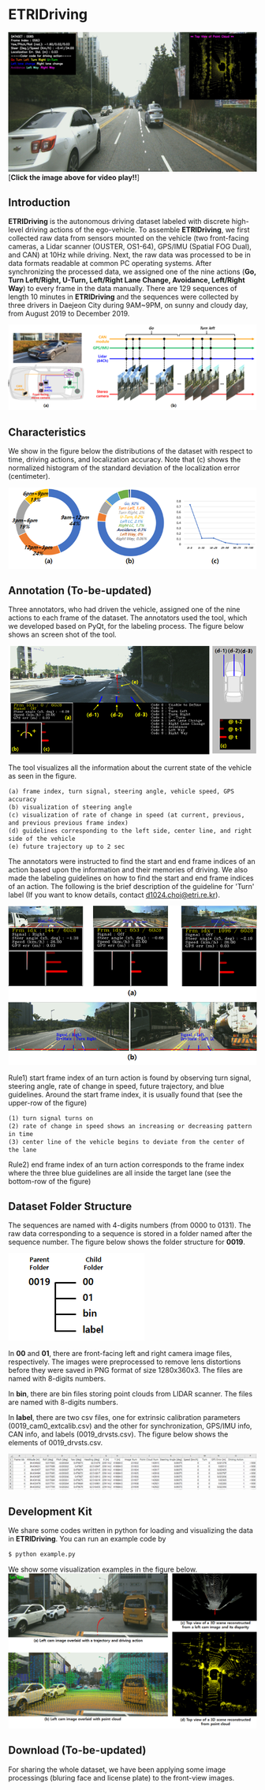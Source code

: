 # ETRIDriving

[![Video Label](./images/screen_shot_etridriving.jpg)](https://youtu.be/cYyecNvo1Pg)
[**Click the image above for video play!!**]

## Introduction
**ETRIDriving** is the autonomous driving dataset labeled with discrete high-level driving actions of the ego-vehicle. To assemble **ETRIDriving**, we first collected raw data from sensors mounted on the vehicle (two front-facing cameras, a Lidar scanner (OUSTER, OS1-64), GPS/IMU (Spatial FOG Dual), and CAN) at 10Hz while driving. Next, the raw data was processed to be in data formats readable at common PC operating systems. After synchronizing the processed data, we assigned one of the nine actions (**Go, Turn Left/Right, U-Turn, Left/Right Lane Change, Avoidance, Left/Right Way**) to every frame in the data manually. There are 129 sequences of length 10 minutes in **ETRIDriving** and the sequences were collected by three drivers in Daejeon City during 9AM~9PM, on sunny and cloudy day, from August 2019 to December 2019.


![supple_fig1](./images/supple_fig1.png)


## Characteristics
We show in the figure below the distributions of the dataset with respect to time, driving actions, and localization accuracy. Note that (c) shows the normalized histogram of the standard deviation of the localization error (centimeter).

![supple_fig2](./images/supple_fig2.png)


## Annotation (To-be-updated)
Three annotators, who had driven the vehicle, assigned one of the nine actions to each frame of the dataset. The annotators used the tool, which we developed based on PyQt, for the labeling process. The figure below shows an screen shot of the tool.

![annot1](./images/annot1.png)

The tool visualizes all the information about the current state of the vehicle as seen in the figure. 

    (a) frame index, turn signal, steering angle, vehicle speed, GPS accuracy
    (b) visualization of steering angle 
    (c) visualization of rate of change in speed (at current, previous, and previous previous frame index)
    (d) guidelines corresponding to the left side, center line, and right side of the vehicle
    (e) future trajectory up to 2 sec

The annotators were instructed to find the start and end frame indices of an action based upon the information and their memories of driving. We also made the labeling guidelines on how to find the start and end frame indices of an action. The following is the brief description of the guideline for 'Turn' label (If you want to know details, contact d1024.choi@etri.re.kr).

![annot2](./images/annot2.png)

Rule1) start frame index of an turn action is found by observing turn signal, steering angle, rate of change in speed, future trajectory, and blue guidelines. Around the start frame index, it is usually found that (see the upper-row of the figure)

    (1) turn signal turns on
    (2) rate of change in speed shows an increasing or decreasing pattern in time
    (3) center line of the vehicle begins to deviate from the center of the lane

Rule2) end frame index of an turn action corresponds to the frame index where the three blue guidelines are all inside the target lane (see the bottom-row of the figure)


## Dataset Folder Structure
The sequences are named with 4-digits numbers (from 0000 to 0131). The raw data corresponding to a sequence is stored in a folder named after the sequence number. The figure below shows the folder structure for **0019**.

![supple_fig4](./images/supple_fig4.png)

In **00** and **01**, there are front-facing left and right camera image files, respectively. The images were preprocessed to remove lens distortions before they were saved in PNG format of size 1280x360x3. The files are named with 8-digits numbers.

In **bin**, there are bin files storing point clouds from LIDAR scanner. The files are named with 8-digits numbers.

In **label**, there are two csv files, one for extrinsic calibration parameters (0019_cam0_extcalib.csv) and the other for synchronization, GPS/IMU info, CAN info, and labels (0019_drvsts.csv). The figure below shows the elements of 0019_drvsts.csv.

![supple_fig5](./images/supple_fig5.png)


## Development Kit
We share some codes written in python for loading and visualizing the data in **ETRIDriving**. You can run an example code by
```sh
$ python example.py
```

We show some visualization examples in the figure below.
![supple_fig3](./images/supple_fig3.png)

## Download (To-be-updated)
For sharing the whole dataset, we have been applying some image processings (bluring face and license plate) to the front-view images. 
